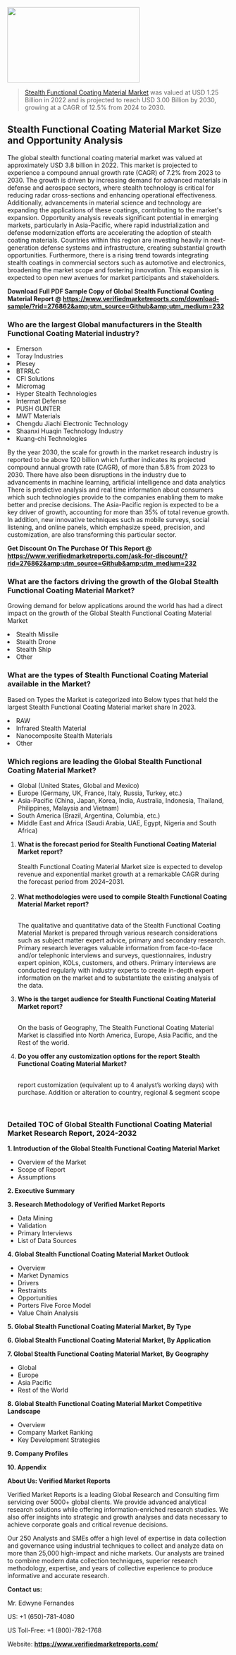 
<img src="https://ffe5etoiles.com/wp-content/uploads/2024/12/MST1-300x171.png" alt="" width="300" height="171" class="alignnone size-medium wp-image-20088" /><blockquote><p><p><a href="https://www.verifiedmarketreports.com/download-sample/?rid=276862&utm_source=Github&utm_medium=232" target="_blank">Stealth Functional Coating Material Market</a> was valued at USD 1.25 Billion in 2022 and is projected to reach USD 3.00 Billion by 2030, growing at a CAGR of 12.5% from 2024 to 2030.</p></blockquote><p><h2>Stealth Functional Coating Material Market Size and Opportunity Analysis</h2> The global stealth functional coating material market was valued at approximately USD 3.8 billion in 2022. This market is projected to experience a compound annual growth rate (CAGR) of 7.2% from 2023 to 2030. The growth is driven by increasing demand for advanced materials in defense and aerospace sectors, where stealth technology is critical for reducing radar cross-sections and enhancing operational effectiveness. Additionally, advancements in material science and technology are expanding the applications of these coatings, contributing to the market's expansion. Opportunity analysis reveals significant potential in emerging markets, particularly in Asia-Pacific, where rapid industrialization and defense modernization efforts are accelerating the adoption of stealth coating materials. Countries within this region are investing heavily in next-generation defense systems and infrastructure, creating substantial growth opportunities. Furthermore, there is a rising trend towards integrating stealth coatings in commercial sectors such as automotive and electronics, broadening the market scope and fostering innovation. This expansion is expected to open new avenues for market participants and stakeholders. </p><p class=""><strong>Download Full PDF Sample Copy of Global Stealth Functional Coating Material Report @ <a href="https://www.verifiedmarketreports.com/download-sample/?rid=276862&amp;utm_source=Github&amp;utm_medium=232" target="_blank">https://www.verifiedmarketreports.com/download-sample/?rid=276862&amp;utm_source=Github&amp;utm_medium=232</a></strong></p><h3 id="" class="">Who are the largest Global manufacturers in the Stealth Functional Coating Material industry?</h3><p><li>Emerson</li><li> Toray Industries</li><li> Plesey</li><li> BTRRLC</li><li> CFI Solutions</li><li> Micromag</li><li> Hyper Stealth Technologies</li><li> Intermat Defense</li><li> PUSH GUNTER</li><li> MWT Materials</li><li> Chengdu Jiachi Electronic Technology</li><li> Shaanxi Huaqin Technology Industry</li><li> Kuang-chi Technologies</li></p><div class=""><div class="" dir="" data-message-author-role="" data-message-id="" data-message-model-slug=""><div class=""><div class=""><div class=""><div class="" dir="" data-message-author-role="" data-message-id="" data-message-model-slug=""><div class=""><div class=""><p>By the year 2030, the scale for growth in the market research industry is reported to be above 120 billion which further indicates its projected compound annual growth rate (CAGR), of more than 5.8% from 2023 to 2030. There have also been disruptions in the industry due to advancements in machine learning, artificial intelligence and data analytics There is predictive analysis and real time information about consumers which such technologies provide to the companies enabling them to make better and precise decisions. The Asia-Pacific region is expected to be a key driver of growth, accounting for more than 35% of total revenue growth. In addition, new innovative techniques such as mobile surveys, social listening, and online panels, which emphasize speed, precision, and customization, are also transforming this particular sector.</p><p><strong>Get Discount On The Purchase Of This Report @&nbsp; <a href="https://www.verifiedmarketreports.com/ask-for-discount/?rid=276862&amp;utm_source=Github&amp;utm_medium=232" target="_blank">https://www.verifiedmarketreports.com/ask-for-discount/?rid=276862&amp;utm_source=Github&amp;utm_medium=232</a></strong></p></div></div></div></div></div></div></div></div><h3 id="" class="">What are the factors driving the growth of the Global Stealth Functional Coating Material Market?</h3><p id="" class="">Growing demand for below applications around the world has had a direct impact on the growth of the Global Stealth Functional Coating Material Market</p><p id="" class=""><li>Stealth Missile</li><li> Stealth Drone</li><li> Stealth Ship</li><li> Other</li></p><h3 id="" class="">What are the types of Stealth Functional Coating Material available in the Market?</h3><p id="" class="">Based on Types the Market is categorized into Below types that held the largest Stealth Functional Coating Material market share In 2023.</p><p id="" class=""><li>RAW</li><li> Infrared Stealth Material</li><li> Nanocomposite Stealth Materials</li><li> Other</li></p><h3 id="" class="">Which regions are leading the Global Stealth Functional Coating Material Market?</h3><ul><li>Global (United States, Global and Mexico)</li><li>Europe (Germany, UK, France, Italy, Russia, Turkey, etc.)</li><li>Asia-Pacific (China, Japan, Korea, India, Australia, Indonesia, Thailand, Philippines, Malaysia and Vietnam)</li><li>South America (Brazil, Argentina, Columbia, etc.)</li><li>Middle East and Africa (Saudi Arabia, UAE, Egypt, Nigeria and South Africa)</li></ul><p><ol><li><strong>What is the forecast period for Stealth Functional Coating Material Market report?<br /></strong><br /><span data-sheets-root="1" data-sheets-value="{&quot;1&quot;:2,&quot;2&quot;:&quot;XXXX size is expected to develop revenue and exponential market growth at a remarkable CAGR during the forecast period from 2024&ndash;2030.&quot;}" data-sheets-userformat="{&quot;2&quot;:12674,&quot;4&quot;:{&quot;1&quot;:2,&quot;2&quot;:16776960},&quot;10&quot;:2,&quot;11&quot;:0,&quot;15&quot;:&quot;Arial&quot;,&quot;16&quot;:12}">Stealth Functional Coating Material Market size is expected to develop revenue and exponential market growth at a remarkable CAGR during the forecast period from 2024&ndash;2031.</span><br /><br /></li><li><strong>What methodologies were used to compile Stealth Functional Coating Material Market report?<br /><br /></strong><p>The qualitative and quantitative data of the&nbsp;Stealth Functional Coating Material Market is prepared through various research considerations such as subject matter expert advice, primary and secondary research. Primary research leverages valuable information from face-to-face and/or telephonic interviews and surveys, questionnaires, industry expert opinion, KOLs, customers, and others. Primary interviews are conducted regularly with industry experts to create in-depth expert information on the market and to substantiate the existing analysis of the data.&nbsp;</p></li><li><strong>Who is the target audience for Stealth Functional Coating Material Market report?<br /><br /></strong><p>On the basis of Geography, The&nbsp;Stealth Functional Coating Material Market is classified into North America, Europe, Asia Pacific, and the Rest of the world.</p></li><li><strong>Do you offer any customization options for the report Stealth Functional Coating Material Market?<br /><br /></strong><p>report customization (equivalent up to 4 analyst&rsquo;s working days) with purchase. Addition or alteration to country, regional &amp; segment scope</p><p>&nbsp;</p></li></ol></p><h3 id="" class="">Detailed TOC of Global Stealth Functional Coating Material Market Research Report, 2024-2032</h3><p id="" class=""><strong>1. Introduction of the Global Stealth Functional Coating Material Market</strong></p><ul><li>Overview of the Market</li><li>Scope of Report</li><li>Assumptions</li></ul><p id="" class=""><strong>2. Executive Summary</strong></p><p id="" class=""><strong>3. Research Methodology of&nbsp;Verified Market Reports</strong></p><ul><li>Data Mining</li><li>Validation</li><li>Primary Interviews</li><li>List of Data Sources</li></ul><p id="" class=""><strong>4. Global Stealth Functional Coating Material Market Outlook</strong></p><ul><li>Overview</li><li>Market Dynamics</li><li>Drivers</li><li>Restraints</li><li>Opportunities</li><li>Porters Five Force Model</li><li>Value Chain Analysis</li></ul><p id="" class=""><strong>5. Global Stealth Functional Coating Material Market, By&nbsp;Type</strong></p><p id="" class=""><strong>6. Global Stealth Functional Coating Material Market, By Application</strong></p><p id="" class=""><strong>7. Global Stealth Functional Coating Material Market, By Geography</strong></p><ul><li>Global</li><li>Europe</li><li>Asia Pacific</li><li>Rest of the World</li></ul><p id="" class=""><strong>8. Global Stealth Functional Coating Material Market Competitive Landscape</strong></p><ul><li>Overview</li><li>Company Market Ranking</li><li>Key Development Strategies</li></ul><p id="" class=""><strong>9. Company Profiles</strong></p><p id="" class=""><strong>10. Appendix</strong></p><p id="" class=""><strong>About Us: Verified Market Reports</strong></p><p id="" class="">Verified Market Reports is a leading Global Research and Consulting firm servicing over 5000+ global clients. We provide advanced analytical research solutions while offering information-enriched research studies. We also offer insights into strategic and growth analyses and data necessary to achieve corporate goals and critical revenue decisions.</p><p id="" class="">Our 250 Analysts and SMEs offer a high level of expertise in data collection and governance using industrial techniques to collect and analyze data on more than 25,000 high-impact and niche markets. Our analysts are trained to combine modern data collection techniques, superior research methodology, expertise, and years of collective experience to produce informative and accurate research.</p><p id="" class=""><strong>Contact us:</strong></p><p id="" class="">Mr. Edwyne Fernandes</p><p id="" class="">US: +1 (650)-781-4080</p><p id="" class="">US Toll-Free: +1 (800)-782-1768</p><p id="" class="">Website: <a target="" data-test-app-aware-link=""><strong>https://www.verifiedmarketreports.com/</strong></a></p>
